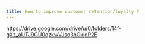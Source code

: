 ```yaml
---
title: How to improve customer retention/loyalty ?
---
```


https://drive.google.com/drive/u/0/folders/14f-gXz_aUTJ9GU0qzkwVJsq3hGkjdP2E